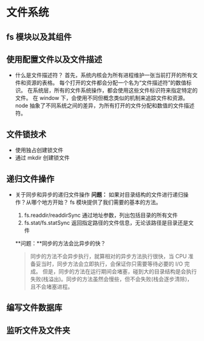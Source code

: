 # 文件系统

## fs 模块以及其组件

## 使用配置文件以及文件描述

- 什么是文件描述符？
  首先，系统内核会为所有进程维护一张当前打开的所有文件和资源的表格。
  每个打开的文件都会分配一个名为“文件描述符”的数值标识。
  在系统层，所有的文件系统操作，都会使用这些文件标识符来指定特定的文件。
  在 window 下，会使用不同但概念类似的机制来追踪文件和资源。
  node 抽象了不同系统之间的差异，为所有打开的文件分配和数值的文件描述符。

## 文件锁技术

- 使用独占创建锁文件
- 通过 mkdir 创建锁文件

## 递归文件操作

- 关于同步和异步的递归文件操作
  **问题：** 如果对目录结构的文件进行递归操作？从哪个地方开始？
  fs 模块提供了我们需要的基本的方法。

  1. fs.readdir/readdirSync 通过地址参数，列出包括目录的所有文件
  2. fs.stat/fs.statSync 返回指定路径的文件信息，无论该路径是目录还是文件

  **问题：**同步的方法会比异步的快？

  > 同步的方法不会异步执行，就算相对的异步方法执行很快，当 CPU 准备妥当时，同步方法会立即执行，会保证你只需要等待必要的 I/O 完成。
  > 但是，同步的方法在运行期间会堵塞，碰到大的目录结构是会执行失败(栈溢出)。同步的方法虽然会慢些，但不会失败(栈会逐步清除)，且不会堵塞进程。

## 编写文件数据库

## 监听文件及文件夹
